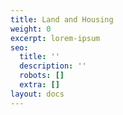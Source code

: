 ```yaml
---
title: Land and Housing
weight: 0
excerpt: lorem-ipsum
seo:
  title: ''
  description: ''
  robots: []
  extra: []
layout: docs
---
```

